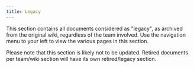```yaml
---
title: Legacy
---
```


This section contains all documents considered as "legacy", as archived from
the original wiki, regardless of the team involved. Use the navigation menu
to your left to view the various pages in this section.

Please note that this section is likely not to be updated. Retired documents
per team/wiki section will have its own retired/legacy section.
